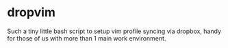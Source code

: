 dropvim
=======

Such a tiny little bash script to setup vim profile syncing via dropbox, handy for those of us with more than 1 main work environment.